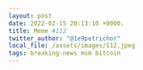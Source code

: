 ```yaml
---
layout: post
date: 2022-02-15 20:13:10 +0000.
title: Meme #112
twitter_author: "@1e9petrichor"
local_file: /assets/images/112.jpeg
tags: breaking-news msm bitcoin
---
```

